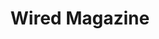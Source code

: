 ---
collection_archive: false
collection_category:
  - Award Winning
  - Editorial
  - Tech
  - Reportage
  - Editorial
  - Portraits
  - Color
  - Black and White
  - Environments
  - Conceptual
collection_content: >-
  For the July / August issue of the **_Wired_** cover story “_The Internet
  Giant Who Went Too Far_” I photographed Michael Lacey and Jim Larkin as they
  await trial for owning and operating the online classified giant Backpage.com.
  Backpage was the red-light district of the internet or the Google of
  commercial sex ads and described as “a platform that dominated its market as
  thoroughly as Facebook dominated social networking or Amazon did online
  retail” and for this both men face life in prison.


  Larkin and Lacey founded _The Phoenix New Times_ (my first ever assignment)
  and bought _The Village Voice_ as they built the country’s largest chain of
  alt weeklies. They were known for their crusade-like journalism as they went
  after the McCains, Walmart, Sheriff Joe Arpaio, The Church of Scientology, and
  The NFL. And for this they made many enemies, enemies who are seeking
  retribution for the 30+ years of Larkin and Lacey relentlessly investigated
  those in power. “As a journalist, if you don’t get up in the morning and say
  ‘Fuck you’ to someone, why even do it?” - Lacey⁠


  If found guilty, this sets a scary legal precedent for silicon valley and any
  online platform. Lawmakers would have finally torn a hole in _Section 230_ of
  the Communications Act and could hold tech giants such as Twitter and Facebook
  accountable as they would no longer be immunized from user generated content.


  As Both men await trial, they are under country arrest and cannot travel.
  Photographically I wanted to portray Lacey and Larkin in a way that spoke to
  their decades of defiance, possible incarceration, the shadowy space in which
  back page operated, and their physical and psychological imprisonment as they
  are confined to their homes and Maricopa County.


  Article by Christine Biederman and assigned by Beth Holder and Anna Alexander.
collection_cover: https://d1sf55qlb7p6hz.cloudfront.net/backpage-3.jpg
collection_cover_mobile: https://d1sf55qlb7p6hz.cloudfront.net/verticalcovers-13.jpg
collection_description: >-
  I photographed Michael Lacey and Jim Larkin as they await trial for owning and
  operating the online classified giant Backpage.com. Backpage was the red-light
  district of the internet or the Google of commercial sex ads. Described as “a
  platform that dominated its market as thoroughly as Facebook dominated social
  networking or Amazon did online retail.”


  Both men face life in prison and if found guilty, this sets a scary legal
  precedent for Silicon Valley. Lawmakers would have finally torn a hole in
  Section 230 of the Communications Act, holding tech giants such as Twitter and
  Facebook accountable, no longer immunized from user generated content.


  Selected by the 2020 American Photography Annual (AP 36) as one of the year's
  best in editorial photography. 
collection_filter:
  - Commissioned + Stock
collection_hidden: false
collection_meta: "Backpage.com\_Cover Story"
collection_preview:
  - https://d1sf55qlb7p6hz.cloudfront.net/backpage_covers-2.jpg
  - https://d1sf55qlb7p6hz.cloudfront.net/backpage_covers-3.jpg
  - https://d1sf55qlb7p6hz.cloudfront.net/backpage_covers-4.jpg
  - https://d1sf55qlb7p6hz.cloudfront.net/backpage_covers-6.jpg
  - https://d1sf55qlb7p6hz.cloudfront.net/backpage_covers-1-1.jpg
cover_image: https://d1sf55qlb7p6hz.cloudfront.net/social-28.jpg
date:  
logo: 
navigation_theme: white
px_extra: true
slug: wired-magazine
theme_color: "#F6E3CD"
theme_color_all_works: FFCC95"
title: Wired Magazine
collection_awards:
  - content: |-
      **2020**  
      _AP 36 American Photography Annual 36_  
      Best Editorial Work Series
    template: popup-text-element
collection_blocks:
  - _bookshop_name: collections/media-row-start
    row_alignment: between
  - _bookshop_name: collections/media-element
    align_y: start
    color: "#090909"
    image:  https://d1sf55qlb7p6hz.cloudfront.net/backpage-1c-single.jpg
    margin_left: 10
    margin_right: 0
    margin_y: 100
    width: 40
  - _bookshop_name: collections/media-element
    align_y: start
    color: "#0A0A0B"
    image:  https://d1sf55qlb7p6hz.cloudfront.net/backpage-1b-single.jpg
    margin_left: 0
    margin_right: 15
    margin_y: 500
    width: 20
  - _bookshop_name: collections/media-row
    row_alignment: center
  - _bookshop_name: collections/media-element
    align_y: start 
    caption: 
    color: "#E4D3BF"
    image:  https://d1sf55qlb7p6hz.cloudfront.net/backpage-2.jpg
    margin_left: 35
    margin_y: 100
    width: 30
  - _bookshop_name: collections/media-row
    row_alignment: between
  - _bookshop_name: collections/media-element 
    caption: 
    color: "#8AADC9"
    image:  https://d1sf55qlb7p6hz.cloudfront.net/backpage-3.jpg
    margin_left: 25
    margin_y: 100
    width: 50
  - _bookshop_name: collections/media-row
    row_alignment: between
  - _bookshop_name: collections/media-element 
    caption: 
    color: "#C36945"
    image:  https://d1sf55qlb7p6hz.cloudfront.net/backpage-5.jpg
    margin_left: 5
    margin_right: 0
    margin_y: 300
    width: 33
  - _bookshop_name: collections/media-element 
    caption: 
    color: "#D5DA9E"
    image:  https://d1sf55qlb7p6hz.cloudfront.net/backpage-4.jpg
    margin_left: 0
    margin_right: 15
    margin_y: 100
    width: 33
  - _bookshop_name: collections/media-row
    row_alignment: between
  - _bookshop_name: collections/media-element 
    caption: 
    color: "#8ABBB6"
    image:  https://d1sf55qlb7p6hz.cloudfront.net/backpage-8.jpg
    margin_left: 25
    margin_y: 100
    width: 50
  - _bookshop_name: collections/media-row
    row_alignment: between
  - _bookshop_name: collections/media-element 
    caption: 
    color: "#F9F8F6"
    image:  https://d1sf55qlb7p6hz.cloudfront.net/backpage-9.jpg
    margin_left: 0
    margin_y: 100
    width: 30
  - _bookshop_name: collections/media-element 
    caption: 
    color: "#4D4D4D"
    image:  https://d1sf55qlb7p6hz.cloudfront.net/backpage-10.jpg
    margin_right: 15
    margin_y: 300
    width: 45
  - _bookshop_name: collections/media-row
    row_alignment: center
  - _bookshop_name: collections/media-element 
    caption: 
    color: "#979797"
    image:  https://d1sf55qlb7p6hz.cloudfront.net/backpage-7.jpg
    margin_left: 10
    margin_right: 0
    margin_y: 100
    width: 60
  - _bookshop_name: collections/media-row
    row_alignment: start
  - _bookshop_name: collections/media-element 
    caption: 
    color: "#E2DFDF"
    image:  https://d1sf55qlb7p6hz.cloudfront.net/backpage-6.jpg
    margin_left: 40
    margin_right: 0
    margin_y: 100
    width: 40
  - _bookshop_name: collections/media-row
    row_alignment: between
  - _bookshop_name: collections/media-element
    color: "#1E1E1E"
    image:  https://d1sf55qlb7p6hz.cloudfront.net/backpage-11b-single.jpg
    margin_left: 10
    margin_right: 0
    margin_y: 100
    width: 40
  - _bookshop_name: collections/media-element
    align_y: start
    color: "#FFD279"
    image:  https://d1sf55qlb7p6hz.cloudfront.net/backpage-11c-single.jpg
    margin_left: 0
    margin_right: 15
    margin_y: 300
    width: 25
  - _bookshop_name: collections/media-row
    row_alignment: between
  - _bookshop_name: collections/media-element
    align_y: start 
    caption: 
    color: "#B7B7B7"
    image:  https://d1sf55qlb7p6hz.cloudfront.net/backpage-13.jpg
    margin_left: 25
    margin_y: 400
    width: 40
  - _bookshop_name: collections/media-element 
    caption: 
    color: "#535353"
    image:  https://d1sf55qlb7p6hz.cloudfront.net/backpage-12.jpg
    margin_left: 0
    margin_right: 5
    margin_y: 100
    width: 25
  - _bookshop_name: collections/media-row
    row_alignment: between
  - _bookshop_name: collections/media-element 
    caption: 
    color: "#424242"
    image:  https://d1sf55qlb7p6hz.cloudfront.net/backpage-14.jpg
    margin_left: 30
    margin_right: 0
    margin_y: 100
    width: 40
  - _bookshop_name: collections/media-row
    row_alignment: between
  - _bookshop_name: collections/media-element 
    caption: 
    color: "#A2A2A2"
    image:  https://d1sf55qlb7p6hz.cloudfront.net/backpage-15.jpg
    margin_left: 20
    margin_y: 100
    width: 60
  - _bookshop_name: collections/media-row-end
---